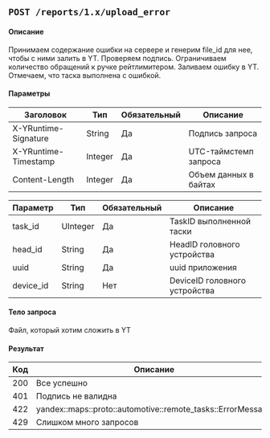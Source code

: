 ## `POST /reports/1.x/upload_error`

#### Описание
Принимаем содержание ошибки на сервере и генерим file_id для нее, чтобы с ними залить в YT.
Проверяем подпись.
Ограничиваем количество обращений к ручке рейтлимитером.
Заливаем ошибку в YT.
Отмечаем, что таска выполнена с ошибкой.


#### Параметры
| Заголовок            | Тип     | Обязательный | Описание              |
|----------------------|---------|--------------|-----------------------|
| X-YRuntime-Signature | String  | Да           | Подпись запроса       |
| X-YRuntime-Timestamp | Integer | Да           | UTC-таймстемп запроса |
| Content-Length       | Integer | Да           | Объем данных в байтах |

| Параметр  | Тип           | Обязательный | Описание                      |
|-----------|---------------|--------------|-------------------------------|
| task_id   | UInteger      | Да           | TaskID выполненной таски      |
| head_id   | String        | Да           | HeadID головного устройства   |
| uuid      | String        | Да           | uuid приложения               |
| device_id | String        | Нет          | DeviceID головного устройства |

#### Тело запроса
Файл, который хотим сложить в YT

#### Результат
| Код | Описание                                                    |
|-----|-------------------------------------------------------------|
| 200 | Все успешно                                                 |
| 401 | Подпись не валидна                                          |
| 422 | yandex::maps::proto::automotive::remote_tasks::ErrorMessage |
| 429 | Слишком много запросов                                      |
